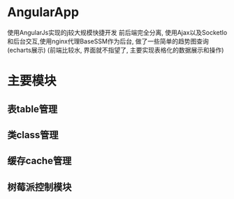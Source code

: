 # AngularApp
使用AngularJs实现的j较大规模快捷开发 前后端完全分离, 使用Ajax以及SocketIo和后台交互,使用nginx代理BaseSSM作为后台, 做了一些简单的趋势图查询(echarts展示)
(前端比较水, 界面就不指望了, 主要实现表格化的数据展示和操作)
# 主要模块
## 表table管理
## 类class管理
## 缓存cache管理
## 树莓派控制模块
